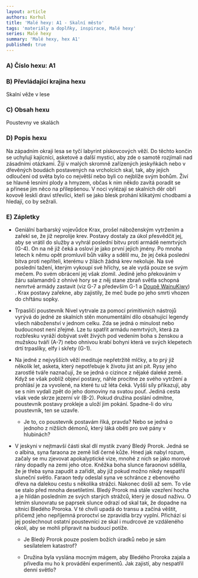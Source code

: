 ```yaml
---
layout: article
authors: Korhul
title: 'Malé hexy: A1 - Skalní město'
tags: 'materiály a doplňky, inspirace, Malé hexy'
series: Malé hexy
summary: 'Malé hexy, hex A1'
published: true
---
```


### A) Číslo hexu: A1
  
### B) Převládající krajina hexu

Skalní věže v lese

### C) Obsah hexu

Poustevny ve skalách

### D) Popis hexu

Na západním okraji lesa se tyčí labyrint pískovcových věží. Do těchto končin se uchylují kajícníci, asketové a další mystici, aby zde o samotě rozjímali nad zásadními otázkami. Žijí v malých skromně zařízených jeskyňkách nebo v dřevěných boudách postavených na vrcholcích skal, tak, aby jejich odloučení od světa bylo co největší nebo byli co nejblíže svým bohům. Živí se hlavně lesními plody a hmyzem, občas k nim někdo zavítá poradit se a přinese jim něco na přilepšenou. V noci vylézají se skalních děr obří kovově lesklí draví střevlíci, kteří se jako blesk prohání klikatými chodbami a hledají, co by sežrali.
 
### E) Zápletky  

-   Geniální barbarský vojevůdce Krax, prošel náboženským vytržením a zařekl se, že již neprolije krev. Postavy dostaly za úkol přesvědčit jej, aby se vrátil do služby a vyhrál poslední bitvu proti armádě nemrtvých (G-4). On na ně již čeká a osloví je jako první jejich jmény. Po mnoha letech k němu opět promluvil bůh války a sdělil mu, že jej čeká poslední bitva proti nepříteli, kterému v žilách žádná krev nekoluje. Na své poslední tažení, kterým vykoupí své hříchy, se ale vydá pouze se svým mečem. Po svém obrácení jej však zlomil. Jedině jeho překováním v žáru salamandrů z ohnivé hory se z něj stane zbraň světla schopná nemrtvé armády zastavit (viz G-7 a především G-1 a  [Doupě WainuKiwy](https://docs.google.com/document/d/1Kl9LT_2CM505bL6YnsDGCOPevKLDNZI0rzMsxQPzCQo/edit)) . Krax postavy zařekne, aby zajistily, že meč bude po jeho smrti vhozen do chřtánu sopky.

-   Trpasličí poustevník Nivel vytrvale za pomocí primitivních nástrojů vyrývá do jedné ze skalních stěn monumentální dílo obsahující legendy všech náboženství v jednom celku. Zda se jedná o minulost nebo budoucnost není zřejmé. Lze tu spatřit armádu nemrtvých, která za rozbřesku vyráží dobývat svět živých pod vedením boha s ženskou a mužskou tváří (A-7) nebo ohnivou krabí bohyni která ve svých klepetech drtí trpaslíky, elfy i skřety (G-1).

-   Na jedné z nejvyšších věží medituje nepřetržitě mlčky, a to prý již několik let, asketa, který nepotřebuje k životu jíst ani pít. Rysy jeho zarostlé tváře naznačují, že se jedná o cizince z nějaké daleké země. Když se však poblíž objeví postavy, náhle procitne ze svého vytržení a prohlásí je za vyvolené, na které tu už léta čeká. Vyšší síly přikazují, aby se s ním vydali zpět do jeho domoviny na svatou pouť. Jediná cesta však vede skrze jezerní vír (B-2). Pokud družina poslání odmítne, poustevník postavy prokleje a uloží jim pokání. Spadne-li do víru poustevník, ten se uzavře.
    -   Je to, co poustevník postavám říká, pravda? Nebo se jedná o jednoho z nižších démonů, který láká oběti pro své pány v hlubinách?

-   V jeskyni v nejtmavší části skal dlí mystik zvaný Bledý Prorok. Jedná se o albína, syna faraona ze země lidí černé kůže. Hned jak nabyl rozum, začaly se mu zjevovat apokalyptické vize, mnohé z nich se jako morové rány dopadly na zemi jeho otce. Kněžka boha slunce faraonovi sdělila, že je třeba syna zapudit a zařídit, aby již pokud možno nikdy nespatřil sluneční světlo. Faraon tedy odeslal syna ve schránce z ebenového dřeva na dalekou cestu s několika strážci. Nakonec došli až sem. To vše se stalo před mnoha desetiletími. Bledý Prorok má stále vzezření hocha a je hlídán posledním ze svých starých strážců, který je dosud naživu. O letním slunovratu se paprsek slunce odrazí od skal tak, že dopadne na sítnici Bledého Proroka. V té chvíli upadá do transu a začíná věštit, přičemž jeho nepříjemná proroctví se zpravidla brzy vyplní. Přichází si jej poslechnout ostatní poustevníci ze skal i mudrcové ze vzdáleného okolí, aby se mohli připravit na budoucí potíže.
    
    -   Je Bledý Prorok pouze poslem božích úradků nebo je sám sesílatelem katastrof?
    
    -   Družina byla vyslána mocným mágem, aby Bledého Proroka zajala a přivedla mu ho k provádění experimentů. Jak zajistí, aby nespatřil denní světlo?